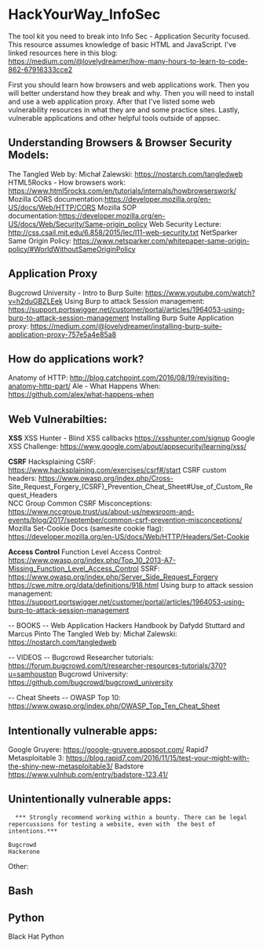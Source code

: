 # HackYourWay_InfoSec
The tool kit you need to break into Info Sec - Application Security focused.
This resource assumes knowledge of basic HTML and JavaScript. I've linked resources here in this blog: https://medium.com/@lovelydreamer/how-many-hours-to-learn-to-code-862-67916333cce2


First you should learn how browsers and web applications work. Then you will better understand how they break and why.
Then you will need to install and use a web application proxy. After that I've listed some web vulnerability resources in what they are and some practice sites. Lastly, vulnerable applications and other helpful tools outside of appsec. 

  
## Understanding Browsers & Browser Security Models:
  The Tangled Web by: Michał Zalewski: https://nostarch.com/tangledweb
  HTML5Rocks - How browsers work: https://www.html5rocks.com/en/tutorials/internals/howbrowserswork/
  Mozilla CORS documentation:https://developer.mozilla.org/en-US/docs/Web/HTTP/CORS
  Mozilla SOP documentation:https://developer.mozilla.org/en-US/docs/Web/Security/Same-origin_policy
  Web Security Lecture: http://css.csail.mit.edu/6.858/2015/lec/l11-web-security.txt
  NetSparker Same Origin Policy: https://www.netsparker.com/whitepaper-same-origin-policy/#WorldWithoutSameOriginPolicy
  
  ## Application Proxy
  Bugcrowd University - Intro to Burp Suite: https://www.youtube.com/watch?v=h2duGBZLEek
  Using Burp to attack Session management: https://support.portswigger.net/customer/portal/articles/1964053-using-burp-to-attack-session-management
  Installing Burp Suite Application proxy: https://medium.com/@lovelydreamer/installing-burp-suite-application-proxy-757e5a4e85a8
  
## How do applications work?
  Anatomy of HTTP: http://blog.catchpoint.com/2016/08/19/revisiting-anatomy-http-part/
  Ale - What Happens When: https://github.com/alex/what-happens-when
  
## Web Vulnerabilties:
   
  ****XSS****
  XSS Hunter - Blind XSS callbacks https://xsshunter.com/signup
  Google XSS Challenge: https://www.google.com/about/appsecurity/learning/xss/

    
  ****CSRF****
  Hacksplaining CSRF: https://www.hacksplaining.com/exercises/csrf#/start
  CSRF custom headers: https://www.owasp.org/index.php/Cross-     Site_Request_Forgery_(CSRF)_Prevention_Cheat_Sheet#Use_of_Custom_Request_Headers  
  NCC Group Common CSRF Misconceptions: https://www.nccgroup.trust/us/about-us/newsroom-and-events/blog/2017/september/common-csrf-prevention-misconceptions/
  Mozilla Set-Cookie Docs (samesite cookie flag): https://developer.mozilla.org/en-US/docs/Web/HTTP/Headers/Set-Cookie
  
  ****Access Control****
  Function Level Access Control: 
  https://www.owasp.org/index.php/Top_10_2013-A7-Missing_Function_Level_Access_Control
  SSRF:
  https://www.owasp.org/index.php/Server_Side_Request_Forgery
  https://cwe.mitre.org/data/definitions/918.html
  Using burp to attack session management: https://support.portswigger.net/customer/portal/articles/1964053-using-burp-to-attack-session-management
  
  
  -- BOOKS --
    Web Application Hackers Handbook by Dafydd Stuttard and Marcus Pinto
    The Tangled Web by: Michał Zalewski: https://nostarch.com/tangledweb
  
  
  -- VIDEOS --
  Bugcrowd Researcher tutorials: https://forum.bugcrowd.com/t/researcher-resources-tutorials/370?u=samhouston
  Bugcrowd University: https://github.com/bugcrowd/bugcrowd_university
  
  -- Cheat Sheets --
  OWASP Top 10: https://www.owasp.org/index.php/OWASP_Top_Ten_Cheat_Sheet
    
 ## Intentionally vulnerable apps:
  Google Gruyere: https://google-gruyere.appspot.com/
  Rapid7 Metasploitable 3: https://blog.rapid7.com/2016/11/15/test-your-might-with-the-shiny-new-metasploitable3/
  Badstore https://www.vulnhub.com/entry/badstore-123,41/
  
  ## Unintentionally vulnerable apps:
      *** Strongly recommend working within a bounty. There can be legal repercussions for testing a website, even with  the best of intentions.***
      
    Bugcrowd
    Hackerone
   
   
Other:   
## Bash

  
## Python
  Black Hat Python
  
